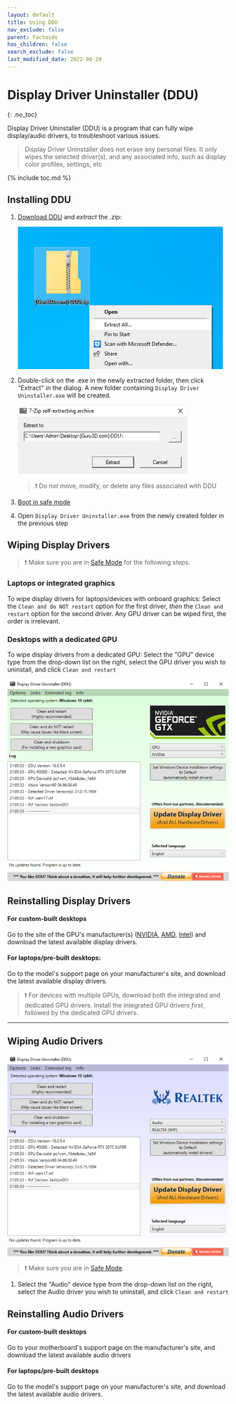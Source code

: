 ```yaml
---
layout: default
title: Using DDU
nav_exclude: false
parent: Factoids
has_children: false
search_exclude: false
last_modified_date: 2022-08-29
---
```

# Display Driver Uninstaller (DDU)
{: .no_toc}

Display Driver Uninstaller (DDU) is a program that can fully wipe display/audio drivers, to troubleshoot various issues.

> Display Driver Uninstaller does not erase any personal files. It only wipes the selected driver(s), and any associated info, such as display color profiles, settings, etc

{% include toc.md %}

## Installing DDU

1. [Download DDU](https://www.guru3d.com/files-get/display-driver-uninstaller-download,19.html) and _extract_ the .zip:

	![dduzip.png](/assets/factoids/dduzip.png)

2. Double-click on the .exe in the newly extracted folder, then click "Extract" in the dialog.
A new folder containing `Display Driver Uninstaller.exe` will be created.

	![dduextract.png](/assets/factoids/dduextract.png)
	> ❗ Do _not_ move, modify, or delete any files associated with DDU

3. [Boot in safe mode](https://support.microsoft.com/en-us/help/12376/windows-10-start-your-pc-in-safe-mode) 

4. Open `Display Driver Uninstaller.exe` from the newly created folder in the previous step

## Wiping Display Drivers

> ❗ Make sure you are in [Safe Mode](https://support.microsoft.com/en-us/help/12376/windows-10-start-your-pc-in-safe-mode) for the following steps.

### Laptops or integrated graphics
To wipe display drivers for laptops/devices with onboard graphics: Select the `Clean and do NOT restart` option for the first driver, _then_ the `Clean and restart` option for the second driver. Any GPU driver can be wiped first, the order is irrelevant.

### Desktops with a dedicated GPU
To wipe display drivers from a dedicated GPU: Select the "GPU" device type from the drop-down list on the right, select the GPU driver you wish to uninstall, and click `Clean and restart`

![ddunvidia.png](/assets/factoids/dduvideo.png)

## Reinstalling Display Drivers
  
#### For custom-built desktops
Go to the site of the GPU's manufacturer(s) ([NVIDIA](https://www.nvidia.com/Download/index.aspx), [AMD](https://www.amd.com/en/support), [Intel](https://www.intel.com/content/www/us/en/download-center/home.html)) and download the latest available display drivers.

#### For laptops/pre-built desktops:
Go to the model's support page on your manufacturer's site, and download the latest available display drivers.

> ❗ For devices with multiple GPUs, download both the integrated and dedicated GPU drivers. Install the integrated GPU drivers _first_, followed by the dedicated GPU drivers.

---

## Wiping Audio Drivers
![dduaudio.png](/assets/factoids/dduaudio.png)
  
> ❗ Make sure you are in [Safe Mode](https://support.microsoft.com/en-us/help/12376/windows-10-start-your-pc-in-safe-mode).

1. Select the "Audio" device type from the drop-down list on the right, select the Audio driver you wish to uninstall, and click `Clean and restart`

## Reinstalling Audio Drivers
#### For custom-built desktops
Go to your motherboard's support page on the manufacturer's site, and download the latest available audio drivers

#### For laptops/pre-built desktops
Go to the model's support page on your manufacturer's site, and download the latest available audio drivers.

